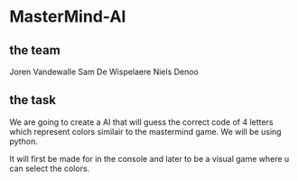 # MasterMind-AI

## the team

Joren Vandewalle 
Sam De Wispelaere 
Niels Denoo

## the task

We are going to create a AI that will guess the correct code of 4 letters which represent colors similair to the mastermind game. We will be using python. 

It will first be made for in the console and later to be a visual game where u can select the colors.
